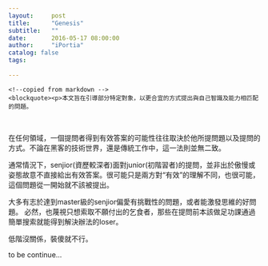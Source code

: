 ```yaml
---
layout:     post
title:      "Genesis"
subtitle:   ""
date:       2016-05-17 08:00:00
author:     "iPortia"
catalog: false
tags:
    
---
```






<!-- Chinese Version -->
<div class="zh post-container">

    <!--copied from markdown -->
    <blockquote><p>本文旨在引導部分特定對象，以更合宜的方式提出與自己智識及能力相匹配的問題。
 <br>
    </p></blockquote>
</div>


在任何領域，一個提問者得到有效答案的可能性往往取決於他所提問題以及提問的方式。不論在黑客的技術世界，還是傳統工作中，這一法則並無二致。

通常情況下，senjior(資歷較深者)面對junior(初階習者)的提問，並非出於傲慢或姿態故意不直接給出有效答案。很可能只是兩方對“有效”的理解不同，也很可能，這個問題從一開始就不該被提出。

大多有志於達到master級的senjior偏愛有挑戰性的問題，或者能激發思維的好問題。 必然，也蔑視只想索取不願付出的乞食者，那些在提問前本該做足功課通過簡單搜索就能得到解決辦法的loser。

低階沒關係，裝傻就不行。



to be continue...



